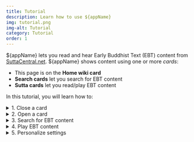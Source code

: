```yaml
---
title: Tutorial
description: Learn how to use ${appName}
img: tutorial.png
img-alt: Tutorial
category: Tutorial
order: 1
---
```


${appName} lets you read and hear Early Buddhist Text (EBT) 
content from [SuttaCentral.net](https://suttacentral.net).
${appName} shows content using one or more _cards_:

* This page is on the <b>Home wiki card</b>
* <b>Search cards</b> let you search for EBT content 
* <b>Sutta cards</b> let you read/play EBT content 

In this tutorial, you will learn how to:

<details><summary>1. Close a card</summary>

* Click the "-" to minimize a card.
* Click the "X" to delete a card.

</details>

<details><summary>2. Open a card</summary>

Each card has a <i>card tab</i> in the card tab bar. 
Click a card tab to show that card.

</details>

<details><summary>3. Search for EBT content</summary>
To find EBT content:

* Enter a phrase (e.g., "root of suffering") 
* Enter a sutta identifier (e.g., "thig1.1") in the search text field.
* Click "Inspire Me" for a random search phrase

Scan the search results and click on any result to see the actual sutta.

</details>

<details><summary>4. Play EBT content</summary>
When the current card is a sutta, you can:

* Click any segment
* Play the selected segment
* Play to the end of the sutta

</details>

<details> <summary>5. Personalize settings</summary>

Settings are grouped into sections. 
Click each section and explore your options.

</details>

